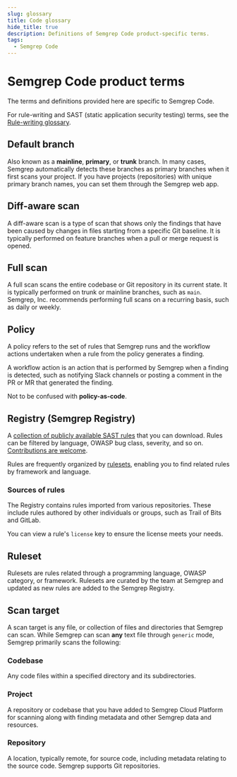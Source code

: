 ```yaml
---
slug: glossary
title: Code glossary
hide_title: true
description: Definitions of Semgrep Code product-specific terms.
tags:
  - Semgrep Code
---
```


# Semgrep Code product terms

The terms and definitions provided here are specific to Semgrep Code.

For rule-writing and SAST (static application security testing) terms, see the [Rule-writing glossary](/writing-rules/glossary).

## Default branch

Also known as a **mainline**, **primary**, or **trunk** branch. In many cases, Semgrep automatically detects these branches as primary branches when it first scans your project. If you have projects (repositories) with unique primary branch names, you can set them through the Semgrep web app.

## Diff-aware scan

A diff-aware scan is a type of scan that shows only the findings that have been caused by changes in files starting from a specific Git baseline. It is typically performed on feature branches when a pull or merge request is opened.

## Full scan

A full scan scans the entire codebase or Git repository in its current state. It is typically performed on trunk or mainline branches, such as `main`. Semgrep, Inc. recommends performing full scans on a recurring basis, such as daily or weekly.

## Policy

A policy refers to the set of rules that Semgrep runs and the workflow actions undertaken when a rule from the policy generates a finding.

A workflow action is an action that is performed by Semgrep when a finding is detected, such as notifying Slack channels or posting a comment in the PR or MR that generated the finding.

Not to be confused with **policy-as-code**.

## Registry (Semgrep Registry)

A [<i class="fas fa-external-link fa-xs"></i> collection of publicly available SAST rules](https://semgrep.dev/r) that you can download. Rules can be filtered by language, OWASP bug class, severity, and so on. [<i class="fas fa-external-link fa-xs"></i> Contributions are welcome](/contributing/contributing-to-semgrep-rules-repository). 

Rules are frequently organized by [rulesets](#ruleset), enabling you to find related rules by framework and language.

### Sources of rules

The Registry contains rules imported from various repositories. These include rules authored by other individuals or groups, such as Trail of Bits and GitLab.

You can view a rule's `license` key to ensure the license meets your needs.

## Ruleset

Rulesets are rules related through a programming language, OWASP category, or framework. Rulesets are curated by the team at Semgrep and updated as new rules are added to the Semgrep Registry.

## Scan target

A scan target is any file, or collection of files and directories that Semgrep can scan. While Semgrep can scan **any** text file through `generic` mode, Semgrep primarily scans the following:

### Codebase

Any code files within a specified directory and its subdirectories.

### Project

A repository or codebase that you have added to Semgrep Cloud Platform for scanning along with finding metadata and other Semgrep data and resources.

### Repository

A location, typically remote, for source code, including metadata relating to the source code. Semgrep supports Git repositories.
